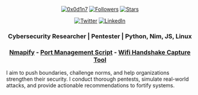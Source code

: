 
<p align="center"> 
    <a href="https://github.com/0x0d1n7"><img alt="0x0d1n7" src="https://komarev.com/ghpvc/?username=0x0d1n7"></a>
    <a href="https://github.com/0x0d1n7?tab=followers"><img alt="Followers" src="https://img.shields.io/github/followers/0x0d1n7?color=4C1&logo=github"></a>
    <a href="https://github.com/0x0d1n7?tab=repositories"><img alt="Stars" src="https://img.shields.io/github/stars/0x0d1n7"></a>
</p> 

<p align="center"> 
    <a href="https://twitter.com/0x0d1n7"><img alt="Twitter" src="https://img.shields.io/badge/Twitter-1DA1F2?style=for-the-badge&logo=twitter&logoColor=white"></a>
    <a href="https://www.linkedin.com/in/muhidin-osman" target="_blank"><img alt="LinkedIn" src="https://img.shields.io/badge/Linkedin-0077B5?style=for-the-badge&logo=Linkedin&logoColor=white"></a>
</p> 

<h3 align="center"> 
Cybersecurity Researcher | Pentester | Python, Nim, JS, Linux
</h3>

<h3 align="center"> 
<a href="https://github.com/0x0d1n7/nmapify">Nmapify</a>
-
<a
href="https://github.com/0x0d1n7/port-management-script">Port Management Script</a>
-
<a
href="https://github.com/0x0d1n7/wifi-handshake-capture-tool">Wifi Handshake Capture Tool</a>

</h3>

<p>I aim to push boundaries, challenge norms, and help organizations strengthen their security. I conduct thorough pentests, simulate real-world attacks, and provide actionable recommendations to fortify systems.</p>
